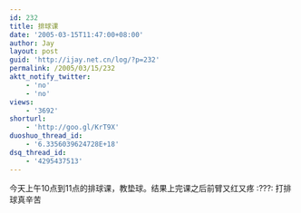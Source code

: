 ```yaml
---
id: 232
title: 排球课
date: '2005-03-15T11:47:00+08:00'
author: Jay
layout: post
guid: 'http://ijay.net.cn/log/?p=232'
permalink: /2005/03/15/232
aktt_notify_twitter:
    - 'no'
    - 'no'
views:
    - '3692'
shorturl:
    - 'http://goo.gl/KrT9X'
duoshuo_thread_id:
    - '6.3356039624728E+18'
dsq_thread_id:
    - '4295437513'
---
```


今天上午10点到11点的排球课，教垫球。结果上完课之后前臂又红又疼 :???: 打排球真辛苦